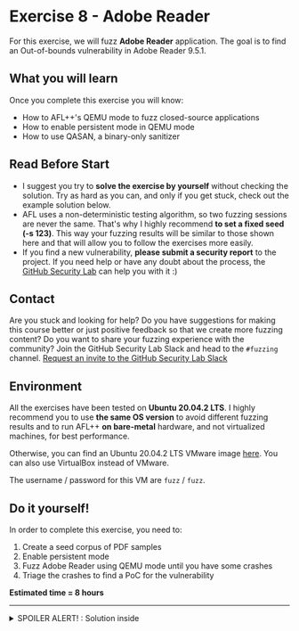 # Exercise 8 - Adobe Reader

For this exercise, we will fuzz **Adobe Reader** application. The goal is to find an Out-of-bounds vulnerability in Adobe Reader 9.5.1.

## What you will learn
Once you complete this exercise you will know:
- How to AFL++'s QEMU mode to fuzz closed-source applications
- How to enable persistent mode in QEMU mode
- How to use QASAN, a binary-only sanitizer

## Read Before Start
- I suggest you try to **solve the exercise by yourself** without checking the solution. Try as hard as you can, and only if you get stuck, check out the example solution below.
- AFL uses a non-deterministic testing algorithm, so two fuzzing sessions are never the same. That's why I highly recommend **to set a fixed seed (-s 123)**. This way your fuzzing results will be similar to those shown here and that will allow you to follow the exercises more easily.  
- If you find a new vulnerability, **please submit a security report** to the project. If you need help or have any doubt about the process, the [GitHub Security Lab](mailto:securitylab.github.com) can help you with it :)

## Contact
Are you stuck and looking for help? Do you have suggestions for making this course better or just positive feedback so that we create more fuzzing content?
Do you want to share your fuzzing experience with the community?
Join the GitHub Security Lab Slack and head to the `#fuzzing` channel. [Request an invite to the GitHub Security Lab Slack](mailto:securitylab-social@github.com?subject=Request%20an%20invite%20to%20the%20GitHub%20Security%20Lab%20Slack)

## Environment

All the exercises have been tested on **Ubuntu 20.04.2 LTS**. I highly recommend you to use **the same OS version** to avoid different fuzzing results and to run AFL++ **on bare-metal** hardware, and not virtualized machines, for best performance.

Otherwise, you can find an Ubuntu 20.04.2 LTS VMware image [here](https://drive.google.com/file/d/1_m1x-SHcm7Muov2mlmbbt8nkrMYp0Q3K/view?usp=sharing). You can also use VirtualBox instead of VMware.

The username / password for this VM are `fuzz` / `fuzz`.

## Do it yourself!
In order to complete this exercise, you need to:
1) Create a seed corpus of PDF samples
2) Enable persistent mode
3) Fuzz Adobe Reader using QEMU mode until you have some crashes
4) Triage the crashes to find a PoC for the vulnerability


**Estimated time = 8 hours**

---------------------------------------------------------------------------------------------------------------------------------------------------

<details>
  <summary>SPOILER ALERT! : Solution inside</summary>

### AFL++'s QEMU installation

First of all, we need afl-qemu installed in our system. You can check it with the following command:

```
afl-qemu-trace --help
```

and you should see something like that:

![](Images/0.png)

If it's not already installed, you can build and install it with:

```
sudo apt install ninja-build libc6-dev-i386
cd ~/Downloads/AFLplusplus/qemu_mode/
CPU_TARGET=i386 ./build_qemu_support.sh
make distrib
sudo make install
```

where ``/Downloads/AFLplusplus/`` is the [AFL++ root folder](../Exercise%201#install-afl)

### Adobe Reader installation

Install dependencies:
```
sudo apt-get install libxml2:i386
```

Download and uncompress ``AdbeRdr9.5.1-1_i386linux_enu.deb``:

```
wget ftp://ftp.adobe.com/pub/adobe/reader/unix/9.x/9.5.1/enu/AdbeRdr9.5.1-1_i386linux_enu.deb
```

Now, we can install it with:

```
sudo dpkg -i AdbeRdr9.5.1-1_i386linux_enu.deb
```

Then just type:

```
./opt/Adobe/Reader9/bin/acroread
```

Accept the License Agreement and you should see the Adobe Reader interface:

![](Images/4.png)

If you type

```
/opt/Adobe/Reader9/bin/acroread -help 
```

you can also see the list of available command line options

### Seed corpus creation

For this exercise I'll make use of a corpus downloaded from **SafeDocs "Issue Tracker" Corpus**. You can find more information about this PDF Corpus [here](https://www.pdfa.org/a-new-stressful-pdf-corpus/).

Download and uncompress the corpus:
```
wget https://corpora.tika.apache.org/base/packaged/pdfs/archive/pdfs_202002/libre_office.zip
unzip libre_office.zip -d extracted
```

Now, we will copy only files **smaller than 2 kB**, to speedup the fuzzing process:
```
mkdir -p $HOME/fuzzing_adobe/afl_in
find ./extracted -type f -size -2k \
    -exec cp {} $HOME/fuzzing_adobe/afl_in \;
```


### First approach

The simplest way to fuzz closed-source applications is just running afl-fuzz with the **-Q argument**.

You need to take care when you run afl-fuzz, because ``/opt/Adobe/Reader9/bin/acroread`` is a shell-script. The real binary path is the following one ``/opt/Adobe/Reader9/Reader/intellinux/bin/acroread``.

But if you try to execute it you will get an error like this: ``acroread must be executed from the startup script``. That's why we need to set the ``ACRO_INSTALL_DIR`` and ``ACRO_CONFIG`` envvars. We will also set ``LD_LIBRARY_PATH``to define the directory in which to search for dynamically linkable libraries.

Said that, you can run the fuzzer with the following command:
```
ACRO_INSTALL_DIR=/opt/Adobe/Reader9/Reader ACRO_CONFIG=intellinux LD_LIBRARY_PATH=$LD_LIBRARY_PATH:'/opt/Adobe/Reader9/Reader/intellinux/lib' afl-fuzz -Q -i ./afl_in/ -o ./afl_out/ -t 2000 -- /opt/Adobe/Reader9/Reader/intellinux/bin/acroread -toPostScript @@
```

And you should see AFL++ running:

![](Images/5.png)

Now, though, the fuzzing speed is really slow: around 7 exec/s on my machine. So, how can we improve the fuzzing speed?

And the answer is... using Persistent fuzzing!

### Persistent approach

As we see in [exercise 6](../Exercise%206), inserting the ``AFL_LOOP`` is the way that we have to tell AFL++ that we want to enable the persistent mode. In this case, however, we don't have access to the source code.

We can instead make use of the AFL_QEMU_PERSISTENT_ADDR to specify the start of the persistent loop. I advise you to set this address to the beggining of a function. You can found more information about AFL_QEMU persistent options [here](https://github.com/AFLplusplus/AFLplusplus/blob/stable/qemu_mode/README.persistent.md).

For finding an appropiate offset we can make use of a dissasembler like IDA or Ghidra. In my case, I chose the following offset ``0x08546a00``:

![](Images/6.png)

There is an easier alternative to use a dissasembler: to use **callgrind**.

First of all, we will install valgrind and kcachegrind with the followind command line:

```
sudo apt-get install valgrind
sudo apt-get install kcachegrind
```

Now, we can generate a callgrind report with:

```
ACRO_INSTALL_DIR=/opt/Adobe/Reader9/Reader ACRO_CONFIG=intellinux LD_LIBRARY_PATH=$LD_LIBRARY_PATH:'/opt/Adobe/Reader9/Reader/intellinux/lib' valgrind --tool=callgrind /opt/Adobe/Reader9/Reader/intellinux/bin/acroread -toPostScript [samplePDF]
```

where ``samplePDF`` is the path of a PDF sample. It will generate a ``callgrind.out`` output file in your current folder. Now you can visualize this report running **kachegrind**. Just type:

```
kcachegrind 
```

and you should see something like this:

![](Images/8.png)

I recommend you to look at the ``count`` field in kcachegrind to identify functions that only get executed 1 time, and to try to achieve an **stability score over 90%** in afl-fuzz.
  
We will set also the **AFL_QEMU_PERSISTENT_GPR=1** envvar, that will save the original value of general purpose registers and restore them in each persistent cycle.

Now, we can run the fuzzer with the following command line

```
AFL_QEMU_PERSISTENT_ADDR=0x085478AC AFL_QEMU_PERSISTENT_GPR=1 ACRO_INSTALL_DIR=/opt/Adobe/Reader9/Reader ACRO_CONFIG=intellinux LD_LIBRARY_PATH=$LD_LIBRARY_PATH:'/opt/Adobe/Reader9/Reader/intellinux/lib' afl-fuzz -Q -i ./afl_in/ -o ./afl_out/ -t 2000 -- /opt/Adobe/Reader9/Reader/intellinux/bin/acroread -toPostScript @@
```
As you can see, it gives a x4 improvement in time of execution. Not bad!

![](Images/7.png)

For small projects this approach might be enough. In a future exercise I will explain a faster approach: **write a custom harness**.

### Triage

In this last step we will try to find a PoC for our OOB read vulnerability.

Unfortunately, if we feed afl-qemu-trace with the crash file:

```
ACRO_INSTALL_DIR=/opt/Adobe/Reader9/Reader ACRO_CONFIG=intellinux LD_LIBRARY_PATH=$LD_LIBRARY_PATH:'/opt/Adobe/Reader9/Reader/intellinux/lib' /usr/local/bin/afl-qemu-trace -- /opt/Adobe/Reader9/Reader/intellinux/bin/acroread -toPostScript [crashFilePath] 
```

(where ``crashFilePath`` is the path of the crash file), all what we can see is a message like this

![](Images/10.png)

We can get a more detailes stacktrace using **QASan**. To enable it we only need to set ``AFL_USE_QASAN=1``. You can find more information about QASAN [here](https://github.com/andreafioraldi/qasan). Now we type:

```
AFL_USE_QASAN=1 ACRO_INSTALL_DIR=/opt/Adobe/Reader9/Reader ACRO_CONFIG=intellinux LD_LIBRARY_PATH=$LD_LIBRARY_PATH:'/opt/Adobe/Reader9/Reader/intellinux/lib' /usr/local/bin/afl-qemu-trace -- /opt/Adobe/Reader9/Reader/intellinux/bin/acroread -toPostScript [crashFilePath] 
```

and we will get a nicer stacktrace:

![](Images/11.png)

</details>
